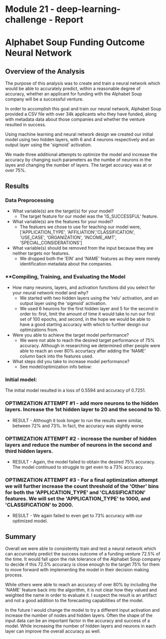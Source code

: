 # **Module 21 - deep-learning-challenge - Report**

# Alphabet Soup Funding Outcome Neural Network

## **Overview of the Analysis**

The purpose of this analysis was to create and train a neural network which would be able to accurately predict, within a reasonable degree of accuracy, whether an applicant for funding with the Alphabet Soup company will be a successful venture.

In order to accomplish this goal and train our neural network, Alphabet Soup provided a CSV file with over 34k applicants who they have funded, along with metadata data about those companies and whether the venture resulted in success.

Using machine learning and neural network design we created our initial model using two hidden layers, with 6 and 4 neurons respectively and an output layer using the 'sigmoid' activation.

We made three additional attempts to optimize the model and increase the accuracy by changing such parameters as the numbe of neurons in the layes and changing the number of layers. The target accuracy was at or over 75%.

## **Results**

### **Data Preprocessing**
* What variable(s) are the target(s) for your model?
    *   The target feature for our model was the 'IS_SUCCESSFUL' feature.
* What variable(s) are the features for your model?
    * The featuers we chose to use for teaching our model were, ['APPLICATION_TYPE', 'AFFILIATION','CLASSIFICATION', 'USE_CASE', 'ORGANIZATION', 'INCOME_AMT', 'SPECIAL_CONSIDERATIONS']
* What variable(s) should be removed from the input because they are neither targets nor features.
    * We dropped both the 'EIN' and 'NAME' features as they were merely identification metadata about the companies.

### **Compiling, Training, and Evaluating the Model
* How many neurons, layers, and activation functions did you select for your neural network model and why?
    * We started with two hidden layers using the 'relu' activation, and an output layer using the 'sigmoid' activation.
    * We used 6 heurons for the first hidden layer and 5 for the second in order to: first, limit the amount of time it would take to run our first set of 100 epochs, and second, in the hope we would be able to have a good starting accuracy with which to further design our optimzations from.
* Were you able to achieve the target model performance?
    * We were not able to reach the desired target performance of 75% accuracy. Although in researching we determined other people were able to reach an over 80% accurtacy after adding the 'NAME' column back into the features used.
* What steps did you take to increase model performance?
    * See model/optimization info below:

### **Initial model:**
The initial model resulted in a loss of 0.5594 and accuracy of 0.7251.

### **OPTIMIZATION ATTEMPT #1** - add more neurons to the hidden layers. Increase the 1st hidden layer to 20 and the second to 10.

* RESULT - Although it took longer to run the results were similar, between 72% and 73%. In fact, the accuracy was slightly worse

### **OPTIMIZATION ATTEMPT #2** - increase the number of hidden layers and reduce the number of neurons in the second and third hidden layers.

* RESULT - Again, the model failed to obtain the desired 75% accuracy. The model continued to struggle to get even to a 73% accuracy.

### **OPTIMIZATION ATTEMPT #3** - For a final optimization attempt we will further increase the count threshold of the 'Other' bins for both the 'APPLICATION_TYPE' and 'CLASSIFICATION' features. We will set the 'APPLICATION_TYPE' to 1000, and 'CLASSIFICATION' to 2000.

* RESULT - We again failed to even get to 73% accuracy with our optimized model.

## **Summary**

Overall we were able to consistently train and test a neural network which can accurrately predict the success outcome of a funding venture 72.5% of the time. It would fall upon the risk tolerance of the Alphabet Soup company to decide if this 72.5% accuracy is close enough to the target 75% for them to move forward with implementing the model in their decision making process.

While others were able to reach an accuracy of over 80% by including the 'NAME' feature back into the algorithm, it is not clear how they valued and weighted the name in order to evaluate it. I suspect the result is an artifact and not a good addition to the forecasting capabilities of the model.

In the future I would change the model to try a different input activation and increase the number of nodes and hidden layers. Often the shape of the input data can be an important factor in the accuracy and success of a model. While increasing the number of hidden layers and neurons in each layer can improve the overall accuracy as well.


